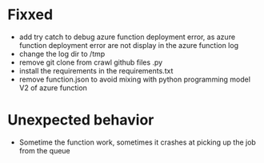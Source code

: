 # Fixxed

- add try catch to debug azure function deployment error, as azure function deployment error are not display in the azure function log
- change the log dir to /tmp
- remove git clone from crawl github files .py
- install the requirements in the requirements.txt
- remove function.json to avoid mixing with python programming model V2 of azure function

# Unexpected behavior

- Sometime the function work, sometimes it crashes at picking up the job from the queue
